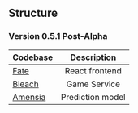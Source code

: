 ## Structure

### Version 0.5.1 Post-Alpha

| Codebase |      Description      |
| :------- | :-------------------: |
| [Fate](./fate)     |    React frontend     |
| [Bleach](./bleach)   |     Game Service      |
| [Amensia](./amnesia)  |    Prediction model   |
